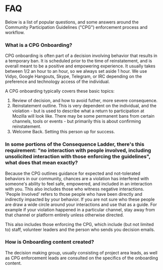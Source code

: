 # FAQ  

Below is a list of popular questions, and some answers around the Community Participation Guidelines ("CPG") enforcement process and workflow.

### What is a CPG Onboarding?

CPG onboarding is often part of a decision involving behavior that results in a temporary ban. 
It is scheduled prior to the time of reinstatement, and is overall meant to be a positive and empowering experience.
It usually takes between 1/2 an hour to an hour, so we always set aside 1 hour. We use Vidyo, Google Hangouts, Skype, Telegram, or IRC depending on the preference and technology access of the individual.

A CPG onboarding typically covers these basic topics:
1. Review of decision, and how to avoid futher, more severe consequence. 
2. Reinstatement outline.  This is very dependent on the individual, and the violation - but is used to describe what a return to participation at Mozilla will look like.  There may be some permanent bans from certain channels, tools or events - but primarily this is about confirming reinstatement.
3. Welcome Back.  Setting this person up for success.


### In some portions of the Consequence Ladder, there's this requirement: "no interaction with people involved, including unsolicited interaction with those enforcing the guidelines", what does that mean exactly?

Because the CPG outlines guidance for expected and not-tolerated behaviors in our community, chances are a violation has interfered with someone's ability to feel safe, empowered, and included in an interaction with you.  This also includes those who witness negative interactions.
'People Involved' refers to those people who have been directly and indirectly impacted by your behavior.  If you are not sure who these people are draw a wide circle around your interactions and use that as a guide.
For example if your violation happened in a particular channel, stay away from that channel or platform entirely unless otherwise directed.

This also includes those enforcing the CPG, which include (but not limited to) staff, volunteer leaders and the person who sends you decision emails. 

### How is Onboarding content created?

The decision making group, usually consisting of project area leads, as well as CPG enforcement leads are consulted on the specifics of the onboarding content.


